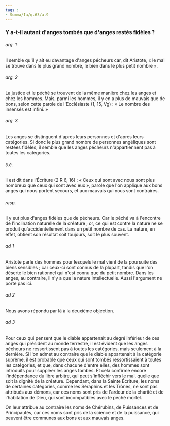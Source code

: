 ```yaml
---
tags : 
- Summa/Ia/q.63/a.9
---
```


### Y a-t-il autant d'anges tombés que d'anges restés fidèles ?

###### arg. 1
Il semble qu'il y ait eu davantage d'anges pécheurs car, dit Aristote, « le mal se trouve dans le plus grand nombre, le bien dans le plus petit nombre ». 

###### arg. 2
La justice et le péché se trouvent de la même manière chez les anges et chez les hommes. Mais, parmi les hommes, il y en a plus de mauvais que de bons, selon cette parole de l'Ecclésiaste (1, 15, Vg) : « Le nombre des insensés est infini. » 

###### arg. 3
Les anges se distinguent d'après leurs personnes et d'après leurs catégories. Si donc le plus grand nombre de personnes angéliques sont restées fidèles, il semble que les anges pécheurs n'appartiennent pas à toutes les catégories. 

###### s.c.
il est dit dans l'Écriture (2 R 6, 16) : « Ceux qui sont avec nous sont plus nombreux que ceux qui sont avec eux », parole que l'on applique aux bons anges qui nous portent secours, et aux mauvais qui nous sont contraires. 

###### resp.
Il y eut plus d'anges fidèles que de pécheurs. Car le péché va à l'encontre de l'inclination naturelle de la créature ; or, ce qui est contre la nature ne se produit qu'accidentellement dans un petit nombre de cas. La nature, en effet, obtient son résultat soit toujours, soit le plus souvent. 

###### ad 1
Aristote parle des hommes pour lesquels le mal vient de la poursuite des biens sensibles ; car ceux-ci sont connus de la plupart, tandis que l'on déserte le bien rationnel qui n'est connu que du petit nombre. Dans les anges, au contraire, il n'y a que la nature intellectuelle. Aussi l'argument ne porte pas ici. 

###### ad 2
Nous avons répondu par là à la deuxième objection. 

###### ad 3
Pour ceux qui pensent que le diable appartenait au degré inférieur de ces anges qui président au monde terrestre, il est évident que les anges pécheurs ne ressortissent pas à toutes les catégories, mais seulement à la dernière. Si l'on admet au contraire que le diable appartenait à la catégorie suprême, il est probable que ceux qui sont tombés ressortissaient à toutes les catégories, et que, dans chacune d'entre elles, des hommes sont introduits pour suppléer les anges tombés. Et cela confirme encore l'indépendance du libre arbitre, qui peut s'infléchir vers le mal, quelle que soit la dignité de la créature. Cependant, dans la Sainte Écriture, les noms de certaines catégories, comme les Séraphins et les Trônes, ne sont pas attribués aux démons, car ces noms sont pris de l'ardeur de la charité et de l'habitation de Dieu, qui sont incompatibles avec le péché mortel. 

On leur attribue au contraire les noms de Chérubins, de Puissances et de Principautés, car ces noms sont pris de la science et de la puissance, qui peuvent être communes aux bons et aux mauvais anges. 





